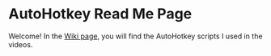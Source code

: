 # AutoHotkey Read Me Page

Welcome! In the [Wiki page](https://github.com/how-to-work-from-home/autohotkey/wiki), you will find the AutoHotkey scripts I used in the videos.
